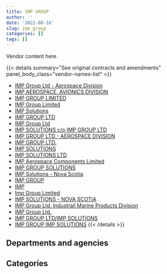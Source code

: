 ```yaml
---
title: IMP GROUP
author: ''
date: '2022-08-18'
slug: imp_group
categories: []
tags: []
---
```


<script src="/rmarkdown-libs/htmlwidgets/htmlwidgets.js"></script>
<link href="/rmarkdown-libs/datatables-css/datatables-crosstalk.css" rel="stylesheet" />
<script src="/rmarkdown-libs/datatables-binding/datatables.js"></script>
<script src="/rmarkdown-libs/jquery/jquery-3.6.0.min.js"></script>
<link href="/rmarkdown-libs/dt-core-bootstrap/css/dataTables.bootstrap.min.css" rel="stylesheet" />
<link href="/rmarkdown-libs/dt-core-bootstrap/css/dataTables.bootstrap.extra.css" rel="stylesheet" />
<script src="/rmarkdown-libs/dt-core-bootstrap/js/jquery.dataTables.min.js"></script>
<script src="/rmarkdown-libs/dt-core-bootstrap/js/dataTables.bootstrap.min.js"></script>
<link href="/rmarkdown-libs/crosstalk/css/crosstalk.min.css" rel="stylesheet" />
<script src="/rmarkdown-libs/crosstalk/js/crosstalk.min.js"></script>
<script src="/rmarkdown-libs/htmlwidgets/htmlwidgets.js"></script>
<link href="/rmarkdown-libs/datatables-css/datatables-crosstalk.css" rel="stylesheet" />
<script src="/rmarkdown-libs/datatables-binding/datatables.js"></script>
<script src="/rmarkdown-libs/jquery/jquery-3.6.0.min.js"></script>
<link href="/rmarkdown-libs/dt-core-bootstrap/css/dataTables.bootstrap.min.css" rel="stylesheet" />
<link href="/rmarkdown-libs/dt-core-bootstrap/css/dataTables.bootstrap.extra.css" rel="stylesheet" />
<script src="/rmarkdown-libs/dt-core-bootstrap/js/jquery.dataTables.min.js"></script>
<script src="/rmarkdown-libs/dt-core-bootstrap/js/dataTables.bootstrap.min.js"></script>
<link href="/rmarkdown-libs/crosstalk/css/crosstalk.min.css" rel="stylesheet" />
<script src="/rmarkdown-libs/crosstalk/js/crosstalk.min.js"></script>

Vendor content here.

{{< details summary="See original contracts and amendments" panel_body_class="vendor-names-list" >}}
- [IMP Group Ltd - Aerospace Division](https://search.open.canada.ca/en/ct/?sort=contract_value_f%20desc&page=1&search_text=%22IMP%20Group%20Ltd%20-%20Aerospace%20Division%22)
- [IMP AEROSPACE, AVIONICS DIVISION](https://search.open.canada.ca/en/ct/?sort=contract_value_f%20desc&page=1&search_text=%22IMP%20AEROSPACE%2c%20AVIONICS%20DIVISION%22)
- [IMP GROUP LIMITED](https://search.open.canada.ca/en/ct/?sort=contract_value_f%20desc&page=1&search_text=%22IMP%20GROUP%20LIMITED%22)
- [IMP Group Limited](https://search.open.canada.ca/en/ct/?sort=contract_value_f%20desc&page=1&search_text=%22IMP%20Group%20Limited%22)
- [IMP Solutions](https://search.open.canada.ca/en/ct/?sort=contract_value_f%20desc&page=1&search_text=%22IMP%20Solutions%22)
- [IMP GROUP LTD](https://search.open.canada.ca/en/ct/?sort=contract_value_f%20desc&page=1&search_text=%22IMP%20GROUP%20LTD%22)
- [IMP Group Ltd](https://search.open.canada.ca/en/ct/?sort=contract_value_f%20desc&page=1&search_text=%22IMP%20Group%20Ltd%22)
- [IMP SOLUTIONS c/o IMP GROUP LTD](https://search.open.canada.ca/en/ct/?sort=contract_value_f%20desc&page=1&search_text=%22IMP%20SOLUTIONS%20c%2fo%20IMP%20GROUP%20LTD%22)
- [IMP GROUP LTD - AEROSPACE DIVISION](https://search.open.canada.ca/en/ct/?sort=contract_value_f%20desc&page=1&search_text=%22IMP%20GROUP%20LTD%20-%20AEROSPACE%20DIVISION%22)
- [IMP GROUP LTD.](https://search.open.canada.ca/en/ct/?sort=contract_value_f%20desc&page=1&search_text=%22IMP%20GROUP%20LTD.%22)
- [IMP SOLUTIONS](https://search.open.canada.ca/en/ct/?sort=contract_value_f%20desc&page=1&search_text=%22IMP%20SOLUTIONS%22)
- [IMP SOLUTIONS LTD](https://search.open.canada.ca/en/ct/?sort=contract_value_f%20desc&page=1&search_text=%22IMP%20SOLUTIONS%20LTD%22)
- [IMP Aerospace Components Limited](https://search.open.canada.ca/en/ct/?sort=contract_value_f%20desc&page=1&search_text=%22IMP%20Aerospace%20Components%20Limited%22)
- [IMP GROUP SOLUTIONS](https://search.open.canada.ca/en/ct/?sort=contract_value_f%20desc&page=1&search_text=%22IMP%20GROUP%20SOLUTIONS%22)
- [IMP Solutions - Nova Scotia](https://search.open.canada.ca/en/ct/?sort=contract_value_f%20desc&page=1&search_text=%22IMP%20Solutions%20-%20Nova%20Scotia%22)
- [IMP GROUP](https://search.open.canada.ca/en/ct/?sort=contract_value_f%20desc&page=1&search_text=%22IMP%20GROUP%22)
- [IMP](https://search.open.canada.ca/en/ct/?sort=contract_value_f%20desc&page=1&search_text=%22IMP%22)
- [Imp Group Limited](https://search.open.canada.ca/en/ct/?sort=contract_value_f%20desc&page=1&search_text=%22Imp%20Group%20Limited%22)
- [IMP SOLUTIONS - NOVA SCOTIA](https://search.open.canada.ca/en/ct/?sort=contract_value_f%20desc&page=1&search_text=%22IMP%20SOLUTIONS%20-%20NOVA%20SCOTIA%22)
- [IMP Group Ltd. Industrail Marine Products Division](https://search.open.canada.ca/en/ct/?sort=contract_value_f%20desc&page=1&search_text=%22IMP%20Group%20Ltd.%20%20Industrail%20Marine%20Products%20Division%22)
- [IMP Group Ltd.](https://search.open.canada.ca/en/ct/?sort=contract_value_f%20desc&page=1&search_text=%22IMP%20Group%20Ltd.%22)
- [IMP GROUP LTD/IMP SOLUTIONS](https://search.open.canada.ca/en/ct/?sort=contract_value_f%20desc&page=1&search_text=%22IMP%20GROUP%20LTD%2fIMP%20SOLUTIONS%22)
- [IMP GROUP IMP SOLUTIONS](https://search.open.canada.ca/en/ct/?sort=contract_value_f%20desc&page=1&search_text=%22IMP%20GROUP%20IMP%20SOLUTIONS%22)
{{< /details >}}

## Departments and agencies

<div id="htmlwidget-1" style="width:100%;height:auto;" class="datatables html-widget"></div>
<script type="application/json" data-for="htmlwidget-1">{"x":{"style":"bootstrap","filter":"none","vertical":false,"data":[["<a href=\"/departments/cbsa-asfc/\">Canada Border Services Agency<\/a>","<a href=\"/departments/dfatd-maecd/\">Global Affairs Canada<\/a>","<a href=\"/departments/dnd-mdn/\">National Defence<\/a>","<a href=\"/departments/esdc-edsc/\">Employment and Social Development Canada<\/a>","<a href=\"/departments/lac-bac/\">Library and Archives Canada<\/a>","<a href=\"/departments/nrc-cnrc/\">National Research Council Canada<\/a>","<a href=\"/departments/nrcan-rncan/\">Natural Resources Canada<\/a>","<a href=\"/departments/ps-sp/\">Public Safety Canada<\/a>","<a href=\"/departments/tbs-sct/\">Treasury Board of Canada Secretariat<\/a>","<a href=\"/departments/tc/\">Transport Canada<\/a>","<a href=\"/departments/vac-acc/\">Veterans Affairs Canada<\/a>"],[586770.91,953536.92,1266976.49,274542.37,null,null,null,null,null,null,19126.76],[442087.67,180056.76,745348.63,null,6756.75,null,null,45997.42,9315.68,null,349063.39],[null,null,707033.99,11497.5,8190,null,28250,98876.37,27719.84,null,350019.73],[null,null,null,null,null,82851.12,null,160226.21,19464.48,288150,329936.63]],"container":"<table class=\"table table-striped table-hover row-border order-column display\">\n  <thead>\n    <tr>\n      <th>Department<\/th>\n      <th>2017-2018<\/th>\n      <th>2018-2019<\/th>\n      <th>2019-2020<\/th>\n      <th>2020-2021<\/th>\n    <\/tr>\n  <\/thead>\n<\/table>","options":{"order":[[4,"desc"]],"pageLength":10,"autoWidth":true,"columnDefs":[{"targets":1,"render":"function(data, type, row, meta) {\n    return type !== 'display' ? data : DTWidget.formatCurrency(data, \"$\", 2, 3, \",\", \".\", true, null);\n  }"},{"targets":2,"render":"function(data, type, row, meta) {\n    return type !== 'display' ? data : DTWidget.formatCurrency(data, \"$\", 2, 3, \",\", \".\", true, null);\n  }"},{"targets":3,"render":"function(data, type, row, meta) {\n    return type !== 'display' ? data : DTWidget.formatCurrency(data, \"$\", 2, 3, \",\", \".\", true, null);\n  }"},{"targets":4,"render":"function(data, type, row, meta) {\n    return type !== 'display' ? data : DTWidget.formatCurrency(data, \"$\", 2, 3, \",\", \".\", true, null);\n  }"},{"width":"16%","targets":[1,2,3,4]},{"className":"dt-right","targets":[1,2,3,4]}],"orderClasses":false}},"evals":["options.columnDefs.0.render","options.columnDefs.1.render","options.columnDefs.2.render","options.columnDefs.3.render"],"jsHooks":[]}</script>

## Categories

<div id="htmlwidget-2" style="width:100%;height:auto;" class="datatables html-widget"></div>
<script type="application/json" data-for="htmlwidget-2">{"x":{"style":"bootstrap","filter":"none","vertical":false,"data":[["<a href=\"/categories/1_facilities_and_construction/\">Facilities and construction<\/a>","<a href=\"/categories/10_office_management/\">Office management<\/a>","<a href=\"/categories/11_defence/\">Defence<\/a>","<a href=\"/categories/3_information_technology/\">Information technology<\/a>"],[null,658316.63,608659.85,1833976.96],[null,658316.63,87032,1033277.67],[null,660120.24,46913.75,524553.44],[82851.12,null,null,797777.31]],"container":"<table class=\"table table-striped table-hover row-border order-column display\">\n  <thead>\n    <tr>\n      <th>Category<\/th>\n      <th>2017-2018<\/th>\n      <th>2018-2019<\/th>\n      <th>2019-2020<\/th>\n      <th>2020-2021<\/th>\n    <\/tr>\n  <\/thead>\n<\/table>","options":{"order":[[4,"desc"]],"dom":"t","pageLength":30,"autoWidth":true,"columnDefs":[{"targets":1,"render":"function(data, type, row, meta) {\n    return type !== 'display' ? data : DTWidget.formatCurrency(data, \"$\", 2, 3, \",\", \".\", true, null);\n  }"},{"targets":2,"render":"function(data, type, row, meta) {\n    return type !== 'display' ? data : DTWidget.formatCurrency(data, \"$\", 2, 3, \",\", \".\", true, null);\n  }"},{"targets":3,"render":"function(data, type, row, meta) {\n    return type !== 'display' ? data : DTWidget.formatCurrency(data, \"$\", 2, 3, \",\", \".\", true, null);\n  }"},{"targets":4,"render":"function(data, type, row, meta) {\n    return type !== 'display' ? data : DTWidget.formatCurrency(data, \"$\", 2, 3, \",\", \".\", true, null);\n  }"},{"width":"16%","targets":[1,2,3,4]},{"className":"dt-right","targets":[1,2,3,4]}],"orderClasses":false,"lengthMenu":[10,25,30,50,100]}},"evals":["options.columnDefs.0.render","options.columnDefs.1.render","options.columnDefs.2.render","options.columnDefs.3.render"],"jsHooks":[]}</script>
